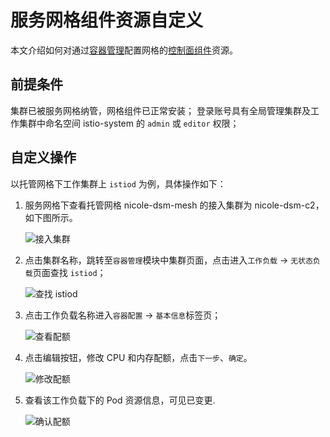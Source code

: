 # 服务网格组件资源自定义

本文介绍如何对通过[容器管理](../../../kpanda/user-guide/workloads/create-deployment.md)配置网格的[控制面组件](../../intro/cp-component)资源。



## 前提条件

集群已被服务网格纳管，网格组件已正常安装；
登录账号具有全局管理集群及工作集群中命名空间 istio-system 的 `admin` 或 `editor` 权限；

## 自定义操作

以托管网格下工作集群上 `istiod` 为例，具体操作如下：

1. 服务网格下查看托管网格 nicole-dsm-mesh 的接入集群为 nicole-dsm-c2，如下图所示。

    ![接入集群](https://docs.daocloud.io/daocloud-docs-images/docs/mspider/user-guide/mesh-config/images/meshrcfg01.png)

2. 点击集群名称，跳转至`容器管理`模块中集群页面，点击进入`工作负载` -> `无状态负载`页面查找 `istiod`；

    ![查找 istiod](https://docs.daocloud.io/daocloud-docs-images/docs/mspider/user-guide/mesh-config/images/meshrcfg02.png)

3. 点击工作负载名称进入`容器配置` -> `基本信息`标签页；

    ![查看配额](https://docs.daocloud.io/daocloud-docs-images/docs/mspider/user-guide/mesh-config/images/meshrcfg03.png)

4. 点击编辑按钮，修改 CPU 和内存配额，点击`下一步`、`确定`。

    ![修改配额](https://docs.daocloud.io/daocloud-docs-images/docs/mspider/user-guide/mesh-config/images/meshrcfg04.png)

5. 查看该工作负载下的 Pod 资源信息，可见已变更.

    ![确认配额](https://docs.daocloud.io/daocloud-docs-images/docs/mspider/user-guide/mesh-config/images/meshrcfg05.png)


